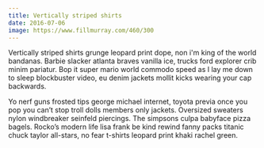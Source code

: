 ```yaml
---
title: Vertically striped shirts
date: 2016-07-06
image: https://www.fillmurray.com/460/300
---
```


Vertically striped shirts grunge leopard print dope, non i'm king of the world bandanas. Barbie slacker atlanta braves vanilla ice, trucks ford explorer crib minim pariatur. Bop it super mario world commodo speed as I lay me down to sleep blockbuster video, eu denim jackets mollit kicks wearing your cap backwards.


Yo nerf guns frosted tips george michael internet, toyota previa once you pop you can’t stop troll dolls members only jackets. Oversized sweaters nylon windbreaker seinfeld piercings. The simpsons culpa babyface pizza bagels. Rocko’s modern life lisa frank be kind rewind fanny packs titanic chuck taylor all-stars, no fear t-shirts leopard print khaki rachel green.